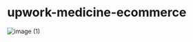 # upwork-medicine-ecommerce
![image (1)](https://github.com/nhat8002nguyen/upwork-medicine-ecommerce/assets/58263449/a6c8ab70-294f-49b9-99d1-a571ee9f93f6)
